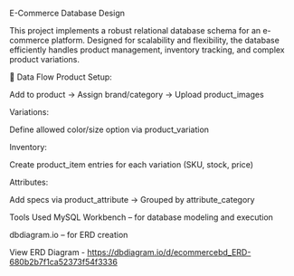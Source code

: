 E-Commerce Database Design 

This project implements a robust relational database schema for an e-commerce platform. Designed for scalability and flexibility, the database efficiently handles product management, inventory tracking, and complex product variations.

🔄 Data Flow
Product Setup:

Add to product → Assign brand/category → Upload product_images

Variations:

Define allowed color/size option via product_variation

Inventory:

Create product_item entries for each variation (SKU, stock, price)

Attributes:

Add specs via product_attribute → Grouped by attribute_category

 Tools Used
MySQL Workbench – for database modeling and execution

dbdiagram.io – for ERD creation

View ERD Diagram - https://dbdiagram.io/d/ecommercebd_ERD-680b2b7f1ca52373f54f3336
